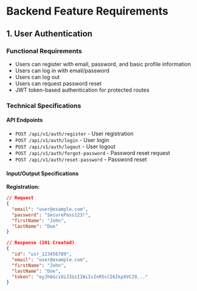 # Backend Feature Requirements

## 1. User Authentication

### Functional Requirements
- Users can register with email, password, and basic profile information
- Users can log in with email/password
- Users can log out
- Users can request password reset
- JWT token-based authentication for protected routes

### Technical Specifications

#### API Endpoints
- `POST /api/v1/auth/register` - User registration
- `POST /api/v1/auth/login` - User login
- `POST /api/v1/auth/logout` - User logout
- `POST /api/v1/auth/forgot-password` - Password reset request
- `POST /api/v1/auth/reset-password` - Password reset

#### Input/Output Specifications
**Registration:**
```json
// Request
{
  "email": "user@example.com",
  "password": "SecurePass123!",
  "firstName": "John",
  "lastName": "Doe"
}

// Response (201 Created)
{
  "id": "usr_123456789",
  "email": "user@example.com",
  "firstName": "John",
  "lastName": "Doe",
  "token": "eyJhbGciOiJIUzI1NiIsInR5cCI6IkpXVCJ9..."
}
